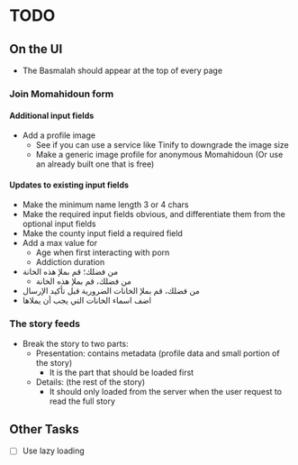 # TODO

## On the UI

- The Basmalah should appear at the top of every page

### Join Momahidoun form

#### Additional input fields

- Add a profile image
  - See if you can use a service like Tinify to downgrade the image size
  - Make a generic image profile for anonymous Momahidoun (Or use an already built one that is free)

#### Updates to existing input fields

- Make the minimum name length 3 or 4 chars
- Make the required input fields obvious, and differentiate them from the optional input fields
- Make the county input field a required field
- Add a max value for
  - Age when first interacting with porn
  - Addiction duration
- من فضلك؛ قم بملإ هذه الخانة
  - من فضلك، قم بملإ هذه الخانة
- من فضلك، قم بملإ الخانات الضرورية قبل تأكيد الإرسال
- اضف اسماء الخانات التي يجب أن يملاها

### The story feeds

- Break the story to two parts:
  - Presentation: contains metadata (profile data and small portion of the story)
    - It is the part that should be loaded first
  - Details: (the rest of the story)
    - It should only loaded from the server when the user request to read the full story

## Other Tasks

- [ ] Use lazy loading
